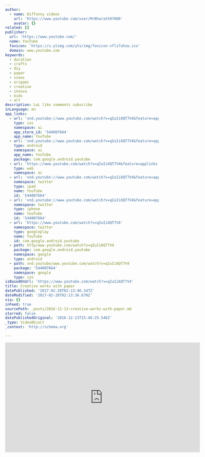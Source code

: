 ```yaml
---
author:
  - name: Diffunny videos
    url: 'https://www.youtube.com/user/MrBharath97000'
    avatar: {}
related: []
publisher:
  url: 'https://www.youtube.com/'
  name: YouTube
  favicon: 'https://s.ytimg.com/yts/img/favicon-vflz7uhzw.ico'
  domain: www.youtube.com
keywords:
  - duration
  - crafts
  - diy
  - paper
  - views
  - origami
  - creative
  - innova
  - kids
  - art
description: LoL like comments subscribe
inLanguage: en
app_links:
  - url: 'vnd.youtube://www.youtube.com/watch?v=qIuIi6QT7V4&feature=applinks'
    type: ios
    namespace: ai
    app_store_id: '544007664'
    app_name: YouTube
  - url: 'vnd.youtube://www.youtube.com/watch?v=qIuIi6QT7V4&feature=applinks'
    type: android
    namespace: ai
    app_name: YouTube
    package: com.google.android.youtube
  - url: 'https://www.youtube.com/watch?v=qIuIi6QT7V4&feature=applinks'
    type: web
    namespace: ai
  - url: 'vnd.youtube://www.youtube.com/watch?v=qIuIi6QT7V4&feature=applinks'
    namespace: twitter
    type: ipad
    name: YouTube
    id: '544007664'
  - url: 'vnd.youtube://www.youtube.com/watch?v=qIuIi6QT7V4&feature=applinks'
    namespace: twitter
    type: iphone
    name: YouTube
    id: '544007664'
  - url: 'https://www.youtube.com/watch?v=qIuIi6QT7V4'
    namespace: twitter
    type: googleplay
    name: YouTube
    id: com.google.android.youtube
  - path: http/www.youtube.com/watch?v=qIuIi6QT7V4
    package: com.google.android.youtube
    namespace: google
    type: android
  - path: vnd.youtube/www.youtube.com/watch?v=qIuIi6QT7V4
    package: '544007664'
    namespace: google
    type: ios
isBasedOnUrl: 'https://www.youtube.com/watch?v=qIuIi6QT7V4'
title: Creative works with paper
datePublished: '2017-02-28T02:13:46.347Z'
dateModified: '2017-02-28T02:13:36.670Z'
via: {}
inFeed: true
sourcePath: _posts/2016-12-13-creative-works-with-paper.md
starred: false
datePublishedOriginal: '2016-12-13T15:46:25.546Z'
_type: VideoObject
_context: 'http://schema.org'

---
```

<iframe src="https://cdn.embedly.com/widgets/media.html?src=https%3A%2F%2Fwww.youtube.com%2Fembed%2FqIuIi6QT7V4%3Ffeature%3Doembed&amp;url=http%3A%2F%2Fwww.youtube.com%2Fwatch%3Fv%3DqIuIi6QT7V4&amp;image=https%3A%2F%2Fi.ytimg.com%2Fvi%2FqIuIi6QT7V4%2Fhqdefault.jpg&amp;key=b7d04c9b404c499eba89ee7072e1c4f7&amp;type=text%2Fhtml&amp;schema=youtube" width="640" height="360" scrolling="no" frameborder="0" allowfullscreen="" style=""></iframe>